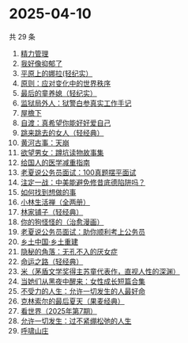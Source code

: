 # 2025-04-10

共 29 条

<!-- BEGIN WEREAD -->
<!-- 最后更新时间 2025-04-10 12:14:48 +0800 -->
1. [精力管理](https://weread.qq.com/web/bookDetail/4263296071f8f0464264d41)
1. [我好像抑郁了](https://weread.qq.com/web/bookDetail/1c032c20813ab9c7cg0178f4)
1. [平原上的娜拉(轻纪实）](https://weread.qq.com/web/bookDetail/f7932bf0813ab9d2eg012157)
1. [原则：应对变化中的世界秩序](https://weread.qq.com/web/bookDetail/19332dd0728b621d193d571)
1. [最后的童养媳（轻纪实）](https://weread.qq.com/web/bookDetail/2e132f30813ab9cfeg0188b3)
1. [监狱局外人：狱警白参真实工作手记](https://weread.qq.com/web/bookDetail/d7232e50813ab9d26g017039)
1. [屋檐下](https://weread.qq.com/web/bookDetail/1df32b10813ab9cafg014f54)
1. [自渡：真希望你能好好爱自己](https://weread.qq.com/web/bookDetail/1fb32b80813ab8764g0175d9)
1. [跳来跳去的女人（轻经典）](https://weread.qq.com/web/bookDetail/33b320c0813ab9cdeg014211)
1. [黄河古事：天崩](https://weread.qq.com/web/bookDetail/55532930813ab9ce5g01675f)
1. [欲望男女：蹲坑读物故事集](https://weread.qq.com/web/bookDetail/f83320a0813ab9c90g015c2e)
1. [给国人的医学减重指南](https://weread.qq.com/web/bookDetail/ed1324f0813ab91d5g013e7f)
1. [老夏说公务员面试：100真题摆平面试](https://weread.qq.com/web/bookDetail/e5832a40813ab7181g011041)
1. [注定一战：中美能避免修昔底德陷阱吗？](https://weread.qq.com/web/bookDetail/0ea32a9071bf49470ea43a4)
1. [如何找到想做的事](https://weread.qq.com/web/bookDetail/71a32fb0813ab8de8g019cc9)
1. [小林生活禅（全两册）](https://weread.qq.com/web/bookDetail/25d32400813ab705dg0163e9)
1. [林家铺子（轻经典）](https://weread.qq.com/web/bookDetail/f28328a0813ab9ca9g010225)
1. [你的狗怪怪的（治愈漫画）](https://weread.qq.com/web/bookDetail/fdb329d0813ab9cd8g0103ba)
1. [老夏说公务员面试：助你顺利考上公务员](https://weread.qq.com/web/bookDetail/40132580718ea5624013f94)
1. [乡土中国·乡土重建](https://weread.qq.com/web/bookDetail/b4c32ee072455c41b4c6216)
1. [隐秘的角落：无孔不入的厌女症](https://weread.qq.com/web/bookDetail/2d932ef0813ab9cedg0170b3)
1. [命运之路（轻经典）](https://weread.qq.com/web/bookDetail/51b328d0813ab9b98g010025)
1. [米（茅盾文学奖得主苏童代表作，直视人性的深渊）](https://weread.qq.com/web/bookDetail/81d32cd0527f6c81d812605)
1. [当她们从黑夜中醒来：女性成长短篇合集](https://weread.qq.com/web/bookDetail/96332110813ab9bb6g017bcc)
1. [不受力的人生：允许一切发生的人最好命](https://weread.qq.com/web/bookDetail/eaf32b20813ab9cb7g019799)
1. [克林索尔的最后夏天（果麦经典）](https://weread.qq.com/web/bookDetail/a2f32870716dd8fca2f03e8)
1. [看世界（2025年第7期）](https://weread.qq.com/web/bookDetail/3eb32650813ab9d3fg01920e)
1. [允许一切发生：过不紧绷松弛的人生](https://weread.qq.com/web/bookDetail/c2732120813ab7d2dg016e59)
1. [呼啸山庄](https://weread.qq.com/web/bookDetail/fbd321a05cdc83fbd64bd37)
<!-- END WEREAD -->